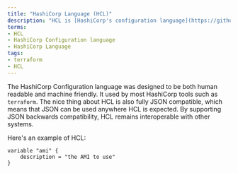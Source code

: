 ```yaml
---
title: "HashiCorp Language (HCL)"
description: "HCL is [HashiCorp's configuration language](https://github.com/hashicorp/hcl) used in multiple products, but most notably in `terraform`."
terms:
- HCL
- HashiCorp Configuration language
- HashiCorp Language
tags:
- terraform
- HCL
---
```


The HashiCorp Configuration language was designed to be both human readable and machine friendly. It used by most HashiCorp tools such as `terraform`. The nice thing about HCL is also fully JSON compatible, which means that JSON can be used anywhere HCL is expected. By supporting JSON backwards compatibility, HCL remains interoperable with other systems.

Here's an example of HCL:
```hcl
variable "ami" {
    description = "the AMI to use"
}
```

